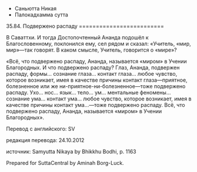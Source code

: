 









* Саньютта Никая
* Палокадхамма сутта


35\.84\. Подвержено распаду
\=\=\=\=\=\=\=\=\=\=\=\=\=\=\=\=\=\=\=\=\=\=\=\=\=



В Саваттхи\. И тогда Достопочтенный Ананда подошёл к Благословенному, поклонился ему, сел рядом и сказал: «Учитель, «мир, мир»—так говорят\. В каком смысле, Учитель, говорится о «мире»?


«Всё, что подвержено распаду, Ананда, называется «миром» в Учении Благородных\. И что подвержено распаду? Глаз, Ананда, подвержен распаду, формы… сознание глаза… контакт глаза… любое чувство, которое возникает, имея в качестве причины контакт глаза—приятное, болезненное или же ни\-приятное\-ни\-болезненное—тоже подвержено распаду\. Ухо… нос… язык… тело… ум… ментальные феномены… сознание ума… контакт ума… любое чувство, которое возникает, имея в качестве причины контакт ума…—тоже подвержено распаду\. Всё, что подвержено распаду, Ананда, называется «миром» в Учении Благородных»\.



Перевод с английского: SV


редакция перевода: 24\.10\.2012


источник: Samyutta Nikaya by Bhikkhu Bodhi, p\. 1163


Prepared for SuttaCentral by Aminah Borg\-Luck\.






